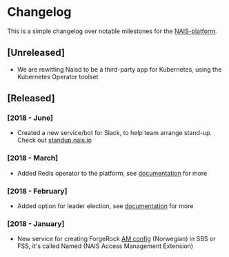 Changelog
=========

This is a simple changelog over notable milestones for the [NAIS-platform](/platform.md).


## [Unreleased]
- We are rewitting Naisd to be a third-party app for Kubernetes, using the Kubernetes Operator toolset


## [Released]
### [2018 - June]
- Created a new service/bot for Slack, to help team arrange stand-up. Check out [standup.nais.io](https://standup.nais.io/)

### [2018 - March]
- Added Redis operator to the platform, see [documentation](/services/redis.md) for more

### [2018 - February]
- Added option for leader election, see [documentation](/services/leader_election.md) for more

### [2018 - January]
- New service for creating ForgeRock [AM config](contracts/am.md) (Norwegian) in SBS or FSS, it's called Named (NAIS Access Management Extension)
